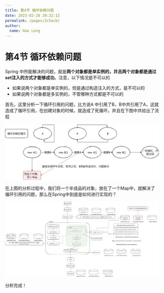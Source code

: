 ```yaml
---
title: 第4节 循环依赖问题
date: 2023-02-28 20:32:12
permalink: /pages/2c5acb/
author: 
  name: Hao Long
---
```

# 第4节 循环依赖问题

Spring 中所能解决的问题，就是**两个对象都是单实例的，并且两个对象都是通过set注入的方式才能够成功**。注意，以下情况是不可以的

- 如果说两个对象都是单实例的，但是通过构造注入的方式，是不可以的
- 如果说两个对象都是多实例的，不管哪种方式都是不可以的

首先，这里分析一下循环引用的问题，比方说A 中引用了B，B中共引用了A，这就造成了循环引用，在创建对象的时候，就造成了死循环。并且在下图中共给出了流程

![](img/%E5%BE%AA%E7%8E%AF%E5%BC%95%E7%94%A801.drawio.png)

在上图的分析过程中，我们将一个半成品的对象，放在了一个Map中，就解决了循环引用的问题，那么在Spring中到底是如何进行实现的？



![](img/%E5%BE%AA%E7%8E%AF%E5%BC%95%E7%94%A8.drawio.png)

分析完成！